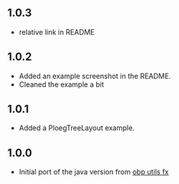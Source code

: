 ## 1.0.3

* relative link in README

## 1.0.2

* Added an example screenshot in the README.
* Cleaned the example a bit
  
## 1.0.1

* Added a PloegTreeLayout example.

## 1.0.0

* Initial port of the java version from [obp utils fx](https://bitbucket.org/plug-team/plug-utils-fx/src/master/src/plug/utils/ui/graph/layout/PloegTreeLayout.java)
